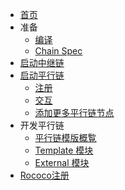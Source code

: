 <!-- docs/_sidebar.md -->

- [首页](zh-cn/)
- 准备
  - [编译](zh-cn/1-prep/1-compiling.md)
  - [Chain Spec](zh-cn/1-prep/2-chain-spec.md)
- [启动中继链](zh-cn/2-relay-chain/2-launch.md)
- [启动平行链](zh-cn/3-parachains/1-launch.md)
  - [注册](zh-cn/3-parachains/2-register.md)
  - [交互](zh-cn/3-parachains/3-interact.md)
  - [添加更多平行链节点](zh-cn/3-parachains/4-more-nodes.md)
- 开发平行链
  - [平行链模版概覧](zh-cn/5-develop/1-template-overview.md)
  - [Template 模块](zh-cn/5-develop/3-template-pallet.md)
  - [External 模块](zh-cn/5-develop/2-external-pallet.md)
- [Rococo注册](zh-cn/6-register/1-register)

